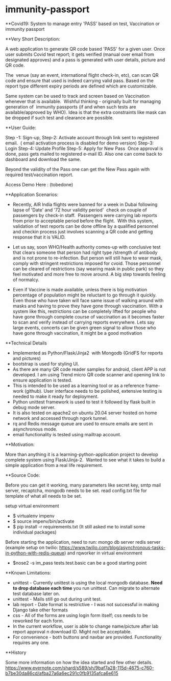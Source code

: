 # immunity-passport

**Covid19:  System to manage  entry 'PASS' based on test, Vaccination or immunity passport

**Very Short Description:

A web application to generate QR code based 'PASS' for a given user. 
Once user submits Covid test report; it gets verified (manual over email from designated approves) and a pass is generated with user details, picture and QR code.

The  venue (say an event, international flight check-in, etc), can scan QR code and ensure that used is indeed carrying valid pass. Based on the report type different expiry periods are defined which are customizable.

Same system can be used to track and screen based on Vaccination whenever that is available.  
Wishful thinking - originally built for managing generation of  immunity passports (if and when such tests are available/approved by WHO). Idea is that the extra constraints like mask can be dropped if such test and clearance are possible.

**User Guide:

Step -1:  Sign-up, 
Step-2: Activate account through link sent to registered email.  ( email activation process is disabled for demo version)
Step-3: Login 
Step-4: Update Profile 
Step-5: Apply for New Pass  Once approval is done, pass gets mailed to registered e-mail ID. Also one can come back to dashboard and download the same.

Beyond the validity of the Pass one can get the New Pass again with required test/vaccination report.
            
Access Demo Here : (tobedone)

**Application Scenarios:

* Recently, AIR India flights were banned for a week in Dubai following lapse of 'Date' and '72 hour validity period'  check on couple of passengers by check-in staff.  Passengers were carrying lab reports from prior to acceptable period before the flight.  
With this system, validation of test reports can be done offline by a qualified personnel and checkin process just involves scanning a QR code and getting response that it is VALID.

* Let us say, soon WHO/Health authority comes-up with conclusive test that clears someone that person had right type /strength of antibody and is not prone to re-infection. But person will still have to wear mask, comply with stringent restrictions imposed for cvoid.
Those personnel can be cleared of restrictions (say wearing mask in public park) so they feel motivated and more free to move around. A big step towards feeling of normalcy.

* Even if Vaccine is made available, unless there is big motivation percentage of population might be reluctant to go through it quickly. Even those who have taken will face same issue of walking around with masks and having to prove they have gone through vaccination.
With a system like this, restrictions can be completely lifted for people who have gone through complete course of vaccination as it becomes faster to scan and verify instead of carrying reports everywhere. Lets say large events, concerts can be given green signal to allow those who have gone through vaccination, it might be a good motivation


**Technical Details

- Implemented as Python/Flask/Jinja2  with Mongodb (GridFS for reports and pictures)
- bootstrap is used for styling UI.
- As there are many QR code reader samples for android, client APP is not developed. I am using Trend micro QR code scanner and opening link to ensure application is tested.
- This is intended to be used as a learning tool or as a reference frame-work (github). User interface needs to be polished, extensive testing is needed to make it ready for deployment.
- Python unittest framework is used to test it followed by flask built in debug mode server. 
- It is also tested on apache2 on ubuntu 20.04 server hosted on home network and accessed through ngork tunnel.
- rq and Redis message queue are used to ensure emails are sent in asynchronous mode. 
- email functionality is tested using mailtrap account.

**Motivation:

More than anything it is a learning-python-application project to develop complete system using Flask/Jinja-2.  Wanted to see what it takes to build a simple application from a real life requirement. 


**Source Code:

Before you can get it working, many parameters like secret key, smtp mail server, recaptcha, mongodb needs to be set. read config.txt file 
for template of what all needs to be set.

setup virtual environment
- $ virtualenv impenv
- $ source impenv/bin/activate
- $ pip install -r requirements.txt (It still asked me to install some individual packages)

Before starting the application, need to run:
mongo db server
redis server (example setup on twilio: https://www.twilio.com/blog/asynchronous-tasks-in-python-with-redis-queue) and
rqworker in virtual environment

- $nose2 -s im_pass tests.test.basic    can be a good starting point

**Known Limitations:

* unittest - Currently unittest is using the local mongodb database. **Need to drop database each time** you run unittest. Can migrate to alternate test database later on.
* unittest - Mails still go out during unit test.
* lab report - Date format is restrictive - I was not successful in making Django take other formats
* css - All of the forms are using login form itself; css needs to be reworked for each form.
* In the current workflow, user is able to change name/picture after lab report approval n download ID. Might not be acceptable.
* For convenience - both buttons and navbar are provided. Functionality requires any one.


**History

Some more information on how the idea started and few other details.
https://www.evernote.com/shard/s589/sh/9baf7a28-115d-4675-c760-b7be30da86cd/afba27a6a6ec291c0fb9135afca6e615
